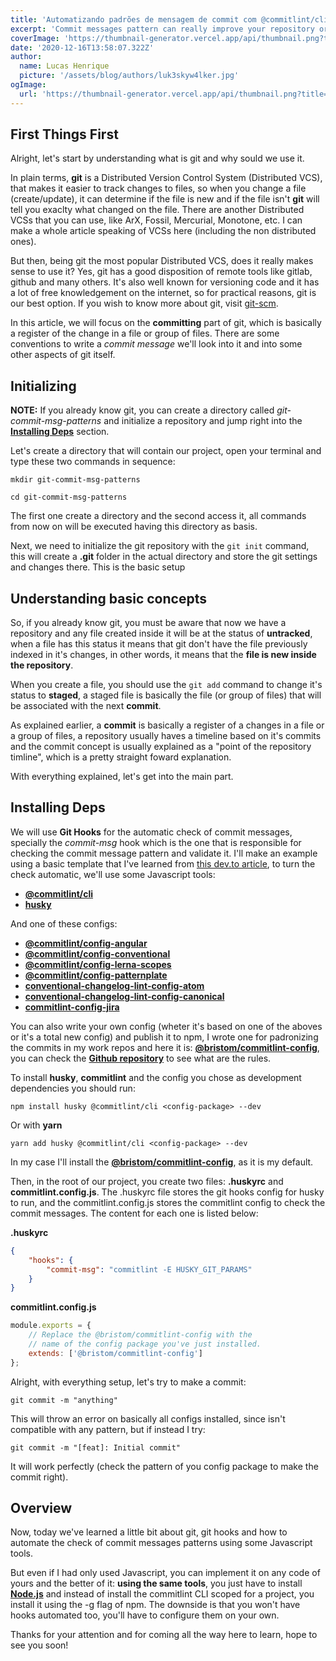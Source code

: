 ```yaml
---
title: 'Automatizando padrões de mensagem de commit com @commitlint/cli'
excerpt: 'Commit messages pattern can really improve your repository organization, observation and standards, today we will learn on how to implement them the right (and automated) way.'
coverImage: 'https://thumbnail-generator.vercel.app/api/thumbnail.png?title=**Linting**%20git%20commit%20messages&images=https://cdn.worldvectorlogo.com/logos/gitignoreio-1.svg'
date: '2020-12-16T13:58:07.322Z'
author:
  name: Lucas Henrique
  picture: '/assets/blog/authors/luk3skyw4lker.jpg'
ogImage:
  url: 'https://thumbnail-generator.vercel.app/api/thumbnail.png?title=**Linting**%20git%20commit%20messages&images=https://cdn.worldvectorlogo.com/logos/gitignoreio-1.svg'
---
```


## First Things First

Alright, let's start by understanding what is git and why sould we use it.

In plain terms, **git** is a Distributed Version Control System (Distributed VCS), that makes it easier to track changes to files, so when you change a file (create/update), it can determine if the file is new and if the file isn't **git** will tell you exaclty what changed on the file. There are another Distributed VCSs that you can use, like ArX, Fossil, Mercurial, Monotone, etc. I can make a whole article speaking of VCSs here (including the non distributed ones).

But then, being git the most popular Distributed VCS, does it really makes sense to use it? Yes, git has a good disposition of remote tools like gitlab, github and many others. It's also well known for versioning code and it has a lot of free knowledgement on the internet, so for practical reasons, git is our best option. If you wish to know more about git, visit [git-scm](https://git-scm.com/).

In this article, we will focus on the **committing** part of git, which is basically a register of the change in a file or group of files. There are some conventions to write a _commit message_ we'll look into it and into some other aspects of git itself.

## Initializing

**NOTE:** If you already know git, you can create a directory called _git-commit-msg-patterns_ and initialize a repository and jump right into the [**Installing Deps**](#git-hooks) section.

Let's create a directory that will contain our project, open your terminal and type these two commands in sequence:

```shell
mkdir git-commit-msg-patterns

cd git-commit-msg-patterns
```

The first one create a directory and the second access it, all commands from now on will be executed having this directory as basis.

Next, we need to initialize the git repository with the `git init` command, this will create a **.git** folder in the actual directory and store the git settings and changes there. This is the basic setup

## Understanding basic concepts

So, if you already know git, you must be aware that now we have a repository and any file created inside it will be at the status of **untracked**, when a file has this status it means that git don't have the file previously indexed in it's changes, in other words, it means that the **file is new inside the repository**.

When you create a file, you should use the `git add` command to change it's status to **staged**, a staged file is basically the file (or group of files) that will be associated with the next **commit**.

As explained earlier, a **commit** is basically a register of a changes in a file or a group of files, a repository usually haves a timeline based on it's commits and the commit concept is usually explained as a "point of the repository timline", which is a pretty straight foward explanation.

With everything explained, let's get into the main part.

<h2 id="installing-deps">Installing Deps</h2>

We will use **Git Hooks** for the automatic check of commit messages, specially the _commit-msg_ hook which is the one that is responsible for checking the commit message pattern and validate it. I'll make an example using a basic template that I've learned from [this dev.to article](https://dev.to/helderburato/patterns-for-writing-better-git-commit-messages-4ba0), to turn the check automatic, we'll use some Javascript tools:

- **<a href="https://commitlint.js.org/#/" class="hover:underline">@commitlint/cli</a>**
- **<a href="https://github.com/typicode/husky/tree/master" class="hover:underline">husky</a>**

And one of these configs:

- **<a href="https://github.com/conventional-changelog/commitlint/tree/master/@commitlint/config-angular" class="hover:underline">@commitlint/config-angular</a>**
- **<a href="https://github.com/conventional-changelog/commitlint/tree/master/@commitlint/config-conventional" class="hover:underline">@commitlint/config-conventional</a>**
- **<a href="https://github.com/conventional-changelog/commitlint/tree/master/@commitlint/config-lerna-scopes" class="hover:underline">@commitlint/config-lerna-scopes</a>**
- **<a href="https://github.com/conventional-changelog/commitlint/tree/master/@commitlint/config-patternplate" class="hover:underline">@commitlint/config-patternplate</a>**
- **<a href="https://github.com/erikmueller/conventional-changelog-lint-config-atom" class="hover:underline">conventional-changelog-lint-config-atom</a>**
- **<a href="https://github.com/gajus/conventional-changelog-lint-config-canonical" class="hover:underline">conventional-changelog-lint-config-canonical</a>**
- **<a href="https://github.com/Gherciu/commitlint-jira" class="hover:underline">commitlint-config-jira</a>**

You can also write your own config (wheter it's based on one of the aboves or it's a total new config) and publish it to npm, I wrote one for padronizing the commits in my work repos and here it is: [**@bristom/commitlint-config**](https://www.npmjs.com/package/@bristom/commitlint-config), you can check the [**Github repository**](https://github.com/bristom/commitlint-config) to see what are the rules.

To install **husky**, **commitlint** and the config you chose as development dependencies you should run:

    npm install husky @commitlint/cli <config-package> --dev

Or with **yarn**

    yarn add husky @commitlint/cli <config-package> --dev

In my case I'll install the [**@bristom/commitlint-config**](https://www.npmjs.com/package/@bristom/commitlint-config), as it is my default.

Then, in the root of our project, you create two files: **.huskyrc** and **commitlint.config.js**. The .huskyrc file stores the git hooks config for husky to run, and the commitlint.config.js stores the commitlint config to check the commit messages. The content for each one is listed below:

**.huskyrc**

```json
{
	"hooks": {
		"commit-msg": "commitlint -E HUSKY_GIT_PARAMS"
	}
}
```

**commitlint.config.js**

```javascript
module.exports = {
	// Replace the @bristom/commitlint-config with the
	// name of the config package you've just installed.
	extends: ['@bristom/commitlint-config']
};
```

Alright, with everything setup, let's try to make a commit:

```shell
git commit -m "anything"
```

This will throw an error on basically all configs installed, since isn't compatible with any pattern, but if instead I try:

```shell
git commit -m "[feat]: Initial commit"
```

It will work perfectly (check the pattern of you config package to make the commit right).

## Overview

Now, today we've learned a little bit about git, git hooks and how to automate the check of commit messages patterns using some Javascript tools.

But even if I had only used Javascript, you can implement it on any code of yours and the better of it: **using the same tools**, you just have to install **<a href="https://nodejs.org" class="hover:underline">Node.js</a>** and instead of install the commitlint CLI scoped for a project, you install it using the -g flag of npm. The downside is that you won't have hooks automated too, you'll have to configure them on your own.

Thanks for your attention and for coming all the way here to learn, hope to see you soon!
